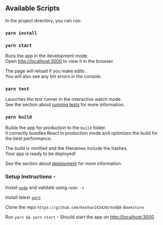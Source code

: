 ## Available Scripts

In the project directory, you can run:

### `yarn install`
### `yarn start`

Runs the app in the development mode.<br />
Open [http://localhost:3000](http://localhost:3000) to view it in the browser.

The page will reload if you make edits.<br />
You will also see any lint errors in the console.

### `yarn test`

Launches the test runner in the interactive watch mode.<br />
See the section about [running tests](https://facebook.github.io/create-react-app/docs/running-tests) for more information.

### `yarn build`

Builds the app for production to the `build` folder.<br />
It correctly bundles React in production mode and optimizes the build for the best performance.

The build is minified and the filenames include the hashes.<br />
Your app is ready to be deployed!

See the section about [deployment](https://facebook.github.io/create-react-app/docs/deployment) for more information.

### Setup Instructions -

Install [`node`](https://nodejs.dev/how-to-install-nodejs) and validate using `node -v`

Install latest [`yarn`](https://yarnpkg.com/lang/en/docs/install) 

Clone the repo `https://github.com/keshav143420/VodQA-Bookstore`  

Run `yarn && yarn start` - Should start the app on [http://localhost:3000](http://localhost:3000)